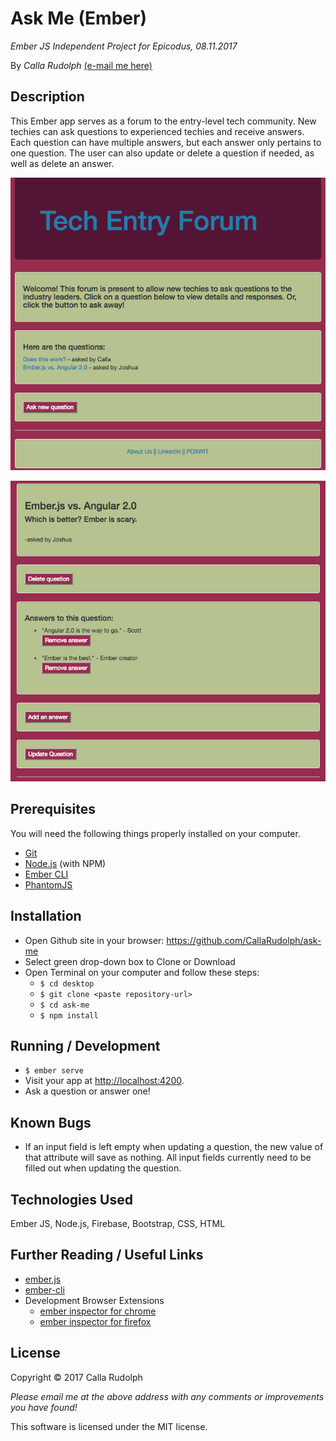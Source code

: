 # Ask Me (Ember)

_Ember JS Independent Project for Epicodus, 08.11.2017_

By _Calla Rudolph_ [(e-mail me here)](<mailto:callarudolph@gmail.com>)

## Description

This Ember app serves as a forum to the entry-level tech community. New techies can ask questions to experienced techies and receive answers. Each question can have multiple answers, but each answer only pertains to one question. The user can also update or delete a question if needed, as well as delete an answer.

![Ask Away Preview](Question.png)

![Answer Away Preview](Answer.png)

## Prerequisites

You will need the following things properly installed on your computer.

* [Git](https://git-scm.com/)
* [Node.js](https://nodejs.org/) (with NPM)
* [Ember CLI](https://ember-cli.com/)
* [PhantomJS](http://phantomjs.org/)

## Installation

* Open Github site in your browser: https://github.com/CallaRudolph/ask-me
* Select green drop-down box to Clone or Download
* Open Terminal on your computer and follow these steps:
  * `$ cd desktop`
  * `$ git clone <paste repository-url>`
  * `$ cd ask-me`
  * `$ npm install`

## Running / Development

* `$ ember serve`
* Visit your app at [http://localhost:4200](http://localhost:4200).
* Ask a question or answer one!

## Known Bugs

* If an input field is left empty when updating a question, the new value of that attribute will save as nothing. All input fields currently need to be filled out when updating the question.

## Technologies Used
Ember JS, Node.js, Firebase, Bootstrap, CSS, HTML

## Further Reading / Useful Links

* [ember.js](http://emberjs.com/)
* [ember-cli](https://ember-cli.com/)
* Development Browser Extensions
  * [ember inspector for chrome](https://chrome.google.com/webstore/detail/ember-inspector/bmdblncegkenkacieihfhpjfppoconhi)
  * [ember inspector for firefox](https://addons.mozilla.org/en-US/firefox/addon/ember-inspector/)

## License

Copyright &copy; 2017 Calla Rudolph

_Please email me at the above address with any comments or improvements you have found!_

This software is licensed under the MIT license.

